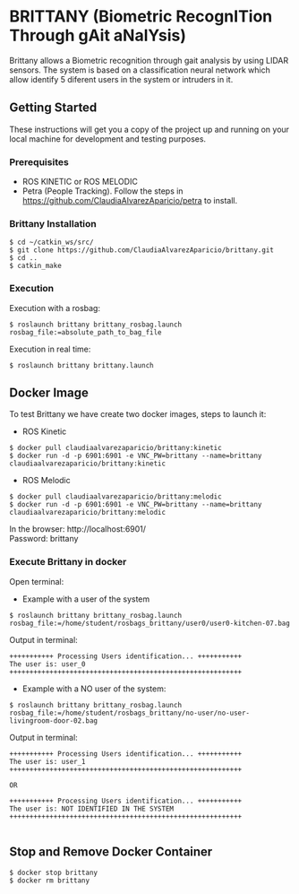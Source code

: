# BRITTANY (Biometric RecognITion Through gAit aNalYsis)

Brittany allows a Biometric recognition through gait analysis by using LIDAR sensors. The system is based on a classification neural network which allow identify 5 diferent users in the system or intruders in it.

## Getting Started

These instructions will get you a copy of the project up and running on your local machine for development and testing purposes.

### Prerequisites

* ROS KINETIC or ROS MELODIC
* Petra (People Tracking). Follow the steps in https://github.com/ClaudiaAlvarezAparicio/petra to install.


### Brittany Installation

```
$ cd ~/catkin_ws/src/  
$ git clone https://github.com/ClaudiaAlvarezAparicio/brittany.git
$ cd ..  
$ catkin_make  
```

### Execution

Execution with a rosbag:

```
$ roslaunch brittany brittany_rosbag.launch rosbag_file:=absolute_path_to_bag_file
```

Execution in real time:

```
$ roslaunch brittany brittany.launch
```

## Docker Image   
To test Brittany we have create two docker images, steps to launch it:  
* ROS Kinetic
```  
$ docker pull claudiaalvarezaparicio/brittany:kinetic  
$ docker run -d -p 6901:6901 -e VNC_PW=brittany --name=brittany claudiaalvarezaparicio/brittany:kinetic  
```  
* ROS Melodic
```  
$ docker pull claudiaalvarezaparicio/brittany:melodic  
$ docker run -d -p 6901:6901 -e VNC_PW=brittany --name=brittany claudiaalvarezaparicio/brittany:melodic  
```  

In the browser: http://localhost:6901/  
Password: brittany  
  
### Execute Brittany in docker  
Open terminal:   
  
* Example with a user of the system  
```  
$ roslaunch brittany brittany_rosbag.launch rosbag_file:=/home/student/rosbags_brittany/user0/user0-kitchen-07.bag  
```  
Output in terminal:  
```  
+++++++++++ Processing Users identification... +++++++++++  
The user is: user_0  
++++++++++++++++++++++++++++++++++++++++++++++++++++++++++  
```  
* Example with a NO user of the system:  
```  
$ roslaunch brittany brittany_rosbag.launch rosbag_file:=/home/student/rosbags_brittany/no-user/no-user-livingroom-door-02.bag  
```  
Output in terminal:  
```  
+++++++++++ Processing Users identification... +++++++++++  
The user is: user_1  
++++++++++++++++++++++++++++++++++++++++++++++++++++++++++  

OR

+++++++++++ Processing Users identification... +++++++++++  
The user is: NOT IDENTIFIED IN THE SYSTEM  
++++++++++++++++++++++++++++++++++++++++++++++++++++++++++  


```  
## Stop and Remove Docker Container   
```  
$ docker stop brittany
$ docker rm brittany 
```  
